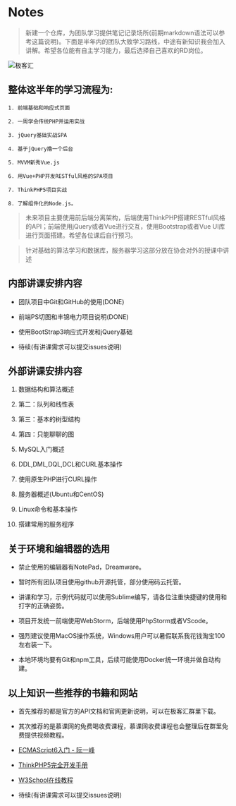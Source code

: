 # Notes

> 新建一个仓库，为团队学习提供笔记记录场所(前期markdown语法可以参考这篇说明)。下面是半年内的团队大致学习路线，中途有新知识我会加入讲解。希望各位能有自主学习能力，最后选择自己喜欢的RD岗位。

![极客汇](http://ool6x4l46.bkt.clouddn.com/jikehui.jpg)

<!-- more -->

## 整体这半年的学习流程为:

```
1. 前端基础和响应式页面

2. 一周学会传统PHP并运用实战

3. jQuery基础实战SPA

4. 基于jQuery撸一个后台

5. MVVM新秀Vue.js

6. 用Vue+PHP开发RESTful风格的SPA项目

7. ThinkPHP5项目实战

8. 了解组件化的Node.js。
```

> 未来项目主要使用前后端分离架构，后端使用ThinkPHP搭建RESTful风格的API；前端使用jQuery或者Vue进行交互，使用Bootstrap或者Vue UI库进行页面搭建。希望各位课后自行预习。

> 针对基础的算法学习和数据库，服务器学习这部分放在协会对外的授课中讲述

## 内部讲课安排内容

- 团队项目中Git和GitHub的使用(DONE)

- 前端PS切图和丰锦电力项目说明(DONE)

- 使用BootStrap3响应式开发和jQuery基础

- 待续(有讲课需求可以提交issues说明)

## 外部讲课安排内容

01. 数据结构和算法概述

02. 第二：队列和线性表

03. 第三：基本的树型结构

04. 第四：只能聊聊的图

05. MySQL入门概述

06. DDL,DML,DQL,DCL和CURL基本操作

07. 使用原生PHP进行CURL操作

08. 服务器概述(Ubuntu和CentOS)

09. Linux命令和基本操作

10. 搭建常用的服务程序

## 关于环境和编辑器的选用

- 禁止使用的编辑器有NotePad，Dreamware。

- 暂时所有团队项目使用github开源托管，部分使用码云托管。

- 讲课和学习，示例代码就可以使用Sublime编写，请各位注重快捷键的使用和打字的正确姿势。

- 项目开发统一前端使用WebStorm，后端使用PhpStorm或者VScode。

- 强烈建议使用MacOS操作系统，Windows用户可以暑假联系我花钱淘宝100左右装一下。

- 本地环境均要有Git和npm工具，后续可能使用Docker统一环境并做自动构建。

## 以上知识一些推荐的书籍和网站

- 首先推荐的都是官方的API文档和官网更新说明，可以在极客汇群里下载。

- 其次推荐的是慕课网的免费喝收费课程，慕课网收费课程也会整理后在群里免费提供视频教程。

- [ECMAScript6入门 - 阮一峰](http://es6.ruanyifeng.com/)

- [ThinkPHP5完全开发手册](https://www.kancloud.cn/manual/thinkphp5/118003)

- [W3School在线教程](http://www.w3school.com.cn/)

- 待续(有讲课需求可以提交issues说明)